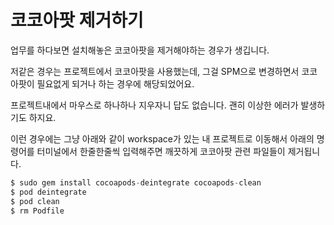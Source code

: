 # 코코아팟 제거하기 

업무를 하다보면 설치해놓은 코코아팟을 제거해야하는 경우가 생깁니다. 

저같은 경우는 프로젝트에서 코코아팟을 사용했는데, 그걸 SPM으로 변경하면서 코코아팟이 필요없게 되거나 하는 경우에 해당되었어요. 

프로젝트내에서 마우스로 하나하나 지우자니 답도 없습니다. 괜히 이상한 에러가 발생하기도 하지요. 

이런 경우에는 그냥 아래와 같이 workspace가 있는 내 프로젝트로 이동해서 아래의 명령어를 터미널에서 한줄한줄씩 입력해주면 깨끗하게 코코아팟 관련 파일들이 제거됩니다. 

```swift
$ sudo gem install cocoapods-deintegrate cocoapods-clean
$ pod deintegrate
$ pod clean
$ rm Podfile
```
